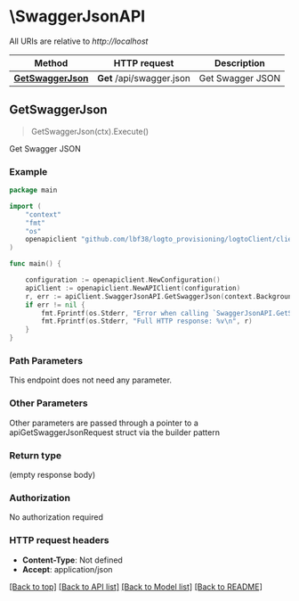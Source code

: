 # \SwaggerJsonAPI

All URIs are relative to *http://localhost*

Method | HTTP request | Description
------------- | ------------- | -------------
[**GetSwaggerJson**](SwaggerJsonAPI.md#GetSwaggerJson) | **Get** /api/swagger.json | Get Swagger JSON



## GetSwaggerJson

> GetSwaggerJson(ctx).Execute()

Get Swagger JSON



### Example

```go
package main

import (
	"context"
	"fmt"
	"os"
	openapiclient "github.com/lbf38/logto_provisioning/logtoClient/client"
)

func main() {

	configuration := openapiclient.NewConfiguration()
	apiClient := openapiclient.NewAPIClient(configuration)
	r, err := apiClient.SwaggerJsonAPI.GetSwaggerJson(context.Background()).Execute()
	if err != nil {
		fmt.Fprintf(os.Stderr, "Error when calling `SwaggerJsonAPI.GetSwaggerJson``: %v\n", err)
		fmt.Fprintf(os.Stderr, "Full HTTP response: %v\n", r)
	}
}
```

### Path Parameters

This endpoint does not need any parameter.

### Other Parameters

Other parameters are passed through a pointer to a apiGetSwaggerJsonRequest struct via the builder pattern


### Return type

 (empty response body)

### Authorization

No authorization required

### HTTP request headers

- **Content-Type**: Not defined
- **Accept**: application/json

[[Back to top]](#) [[Back to API list]](../README.md#documentation-for-api-endpoints)
[[Back to Model list]](../README.md#documentation-for-models)
[[Back to README]](../README.md)

